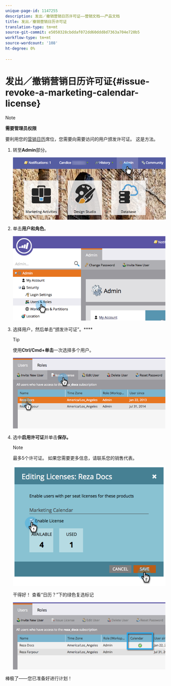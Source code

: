 ```yaml
---
unique-page-id: 1147255
description: 发出／撤销营销日历许可证——营销文档——产品文档
title: 发出／撤销营销日历许可证
translation-type: tm+mt
source-git-commit: e5050328cbddaf072dd60ddd8d7363a704e720b5
workflow-type: tm+mt
source-wordcount: '108'
ht-degree: 0%

---
```



# 发出／撤销营销日历许可证{#issue-revoke-a-marketing-calendar-license}

>[!NOTE]
>
>**需要管理员权限**

要利用您的[营销日历](/help/marketo/product-docs/core-marketo-concepts/marketing-calendar/understanding-the-calendar/navigating-the-marketing-calendar.md)席位，您需要向需要访问的用户颁发许可证。 这是方法。

1. 转至&#x200B;**Admin**&#x200B;部分。

   ![](assets/adminhand.png)

1. 单击&#x200B;**用户和角色**。

   ![](assets/2.png)

1. 选择用户，然后单击“颁发许可证”。****

   >[!TIP]
   >
   >使用&#x200B;**Ctrl/Cmd+单击**&#x200B;一次选择多个用户。

   ![](assets/3.png)

1. 选中&#x200B;**启用许可证**&#x200B;并单击&#x200B;**保存。**

   >[!NOTE]
   >
   >最多5个许可证。 如果您需要更多信息，请联系您的销售代表。

   ![](assets/4.png)

   干得好！ 查看“日历？”下的绿色复选标记

   ![](assets/5.png)

棒极了——您已准备好进行计划！
